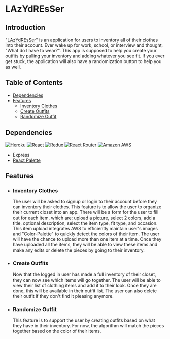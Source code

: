 # LAzYdREsSer
## Introduction

["LAzYdREsSer"](http://lazy-dresser.herokuapp.com/) is an application for users to inventory all of their clothes into their account. Ever wake up for work, school, or interview and thought, "What do I have to wear?". This app is supposed to help you create your outfits by pulling your inventory and adding whatever you see fit. If you ever get stuck, the application will also have a randomization button to help you as well.

## Table of Contents

- [Dependencies](#dependencies)
- [Features](#features)
  - [Inventory Clothes](#inventory-clothes)
  - [Create Outfits](#create-outfits)
  - [Randomize Outfit](#randomize-outfit)



## Dependencies

<a href="https://heroku.com/"><img alt="Heroku" src="https://img.shields.io/badge/-Heroku-430098?style=flat-square&logo=Heroku&logoColor=white" /></a>
<a href="https://reactjs.org/"><img alt="React" src="https://img.shields.io/badge/-React-61DAFB?style=flat-square&logo=react&logoColor=black" /></a>
<a href="https://redux.js.org/"><img alt="Redux" src="https://img.shields.io/badge/-Redux-764ABC?style=flat-square&logo=Redux&logoColor=white" /></a>
<a href="https://reactrouter.com/"><img alt="React Router" src="https://img.shields.io/badge/-React%20Router-CA4245?style=flat-square&logo=React-Router&logoColor=white" /></a>
<a href="https://aws.amazon.com/"><img alt="Amazon AWS" src="https://img.shields.io/badge/-Amazon%20AWS-232F3E?style=flat-square&logo=Amazon%20AWS&logoColor=white" /></a>
- Express
- [React Palette](https://www.npmjs.com/package/react-palette)



## Features

  - ### Inventory Clothes
    The user will be asked to signup or login to their account before they can inventory their clothes. This feature is to allow the user to organize their current closet into an app. There will be a form for the user to fill out for each item, which are: upload a picture, select 2 colors, add a title, optional description, select the item type, fit type, and occasion. This item upload integrates AWS to efficiently maintain user's images and "Color-Palette" to quickly detect the colors of their item. The user will have the chance to upload more than one item at a time. Once they have uploaded all the items, they will be able to view these items and make any edits or delete the pieces by going to their inventory.

  - ### Create Outfits
    Now that the logged in user has made a full inventory of their closet, they can now see which items will go together. The user will be able to view their list of clothing items and add it to their look. Once they are done, this will be available in their outfit list. The user can also delete their outfit if they don't find it pleasing anymore.

  - ### Randomize Outfit
    This feature is to support the user by creating outfits based on what they have in their inventory. For now, the algorithm will match the pieces together based on the color of their items.
